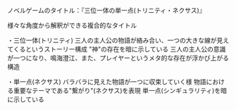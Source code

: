 ノベルゲームのタイトル：『三位一体の単一点(トリニティ・ネクサス)』

様々な角度から解釈ができる複合的なタイトル

・三位一体(トリニティ)
三人の主人公の物語が絡み合い、一つの大きな線が見えてくるというストーリー構成
"神"の存在を暗に示している
三人の主人公の意識が一つになり、鳴海澄江、また、プレイヤーというメタ的な存在が浮かび上がる構造

・単一点(ネクサス)
バラバラに見えた物語が一つに収束していく様
物語における重要なテーマである"繋がり"(ネクサス)を表現
単一点(シンギュラリティ)を暗に示している
